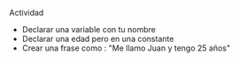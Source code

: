 Actividad
- Declarar una variable con tu nombre
- Declarar una edad pero en una constante
- Crear una frase como : "Me llamo Juan y tengo 25 años"